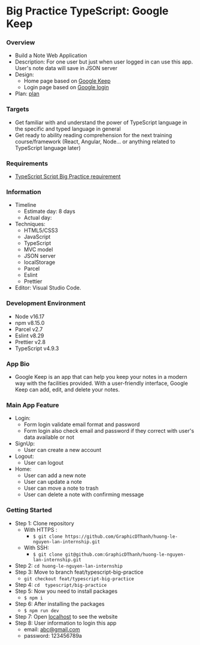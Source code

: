 # Big Practice TypeScript: Google Keep

### Overview

- Build a Note Web Application
- Description: For one user but just when user logged in can use this app. User's note data will save in JSON server
- Design:
  - Home page based on [Google Keep](https://keep.google.com/)
  - Login page based on [Google login](https://accounts.google.com/v3/signin/identifier?dsh=S604568833%3A1669618114483646&hl=vi&flowName=GlifWebSignIn&flowEntry=ServiceLogin&ifkv=ARgdvAs4p4kElAglL315rF4bWPsa1lvmR-Q-Dtq5aE-k0fgPr0CXJShwoVW7SpdWCpLZPMwSNGQ5Jg)
- Plan: [plan](https://docs.google.com/document/d/1PmVpm1iUnGtteS2p_BiP2o6RohPkYhZL015WfNVRzwA/edit#heading=h.xkxditrpo70s)

### Targets

- Get familiar with and understand the power of TypeScript language in the specific and typed language in general
- Get ready to ability reading comprehension for the next training course/framework (React, Angular, Node… or anything related to TypeScript language later)

### Requirements

- [TypeScript Script Big Practice requirement](https://docs.google.com/document/d/1LBgy__yR98Ml9-ABkef3TgRHJSRqAO7F6Os755pLrN0/edit#heading=h.sq2199c0soky)

### Information

- Timeline
  - Estimate day: 8 days
  - Actual day:
- Techniques:
  - HTML5/CSS3
  - JavaScript
  - TypeScript
  - MVC model
  - JSON server
  - localStorage
  - Parcel
  - Eslint
  - Prettier
- Editor: Visual Studio Code.

### Development Environment

- Node v16.17
- npm v8.15.0
- Parcel v2.7
- Eslint v8.29
- Prettier v2.8
- TypeScript v4.9.3

### App Bio

- Google Keep is an app that can help you keep your notes in a modern way with the facilities provided. With a user-friendly interface, Google Keep can add, edit, and delete your notes.

### Main App Feature

- Login:
  - Form login validate email format and password
  - Form login also check email and password if they correct with user's data available or not
- SignUp:
  - User can create a new account
- Logout:
  - User can logout
- Home:
  - User can add a new note
  - User can update a note
  - User can move a note to trash
  - User can delete a note with confirming message

### Getting Started

- Step 1: Clone repository
  - With HTTPS :
    - `$ git clone https://github.com/GraphicDThanh/huong-le-nguyen-lan-internship.git`
  - With SSH:
    - `$ git clone git@github.com:GraphicDThanh/huong-le-nguyen-lan-internship.git`
- Step 2: `cd huong-le-nguyen-lan-internship`
- Step 3: Move to branch feat/typescript-big-practice
  - `git checkout feat/typescript-big-practice`
- Step 4: `cd  typescript/big-practice`
- Step 5: Now you need to install packages
  - `$ npm i`
- Step 6: After installing the packages
  - `$ npm run dev`
- Step 7: Open [localhost](http://localhost:1234) to see the website
- Step 8: User information to login this app
  - email: abc@gmail.com
  - password: 123456789a
